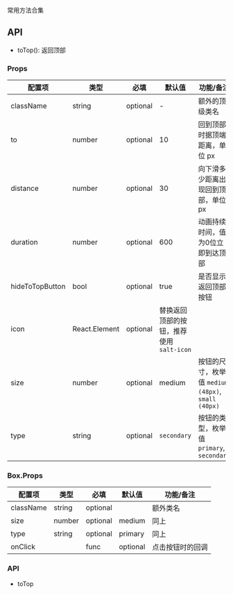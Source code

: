 
常用方法合集


## API

* toTop(): 返回顶部

### Props

| 配置项 | 类型 | 必填 | 默认值 | 功能/备注 |
|---|---|---|---|---|
|className|string|optional|-|额外的顶级类名|
|to|number|optional|10|回到顶部时据顶端距离，单位 px|
|distance|number|optional|30|向下滑多少距离出现回到顶部，单位 px|
|duration|number|optional|600|动画持续时间，值为0位立即到达顶部|
|hideToTopButton|bool|optional|true|是否显示返回顶部按钮|
|icon|React.Element|optional|替换返回顶部的按钮，推荐使用 `salt-icon`|
|size|number|optional|medium|按钮的尺寸，枚举值 `medium (48px)`, `small (40px)`|
|type| string | optional | `secondary` | 按钮的类型，枚举值 `primary`, `secondary` | 

### Box.Props

| 配置项 | 类型 | 必填 | 默认值 | 功能/备注 |
|---|---|---|---|---|
|className| string | optional | | 额外类名 | 
|size|number|optional|medium|同上|
|type| string | optional | primary | 同上 | 
|onClick| | func | optional | 点击按钮时的回调 | 


### API
- toTop

